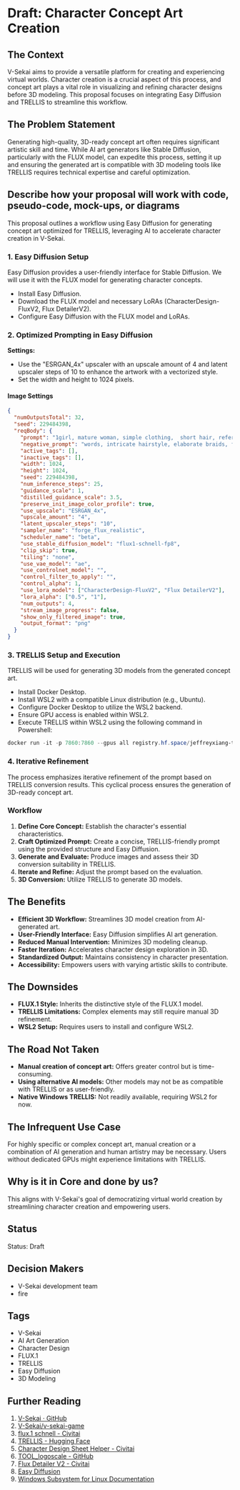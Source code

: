 # Draft: Character Concept Art Creation

## The Context

V-Sekai aims to provide a versatile platform for creating and experiencing virtual worlds. Character creation is a crucial aspect of this process, and concept art plays a vital role in visualizing and refining character designs before 3D modeling. This proposal focuses on integrating Easy Diffusion and TRELLIS to streamline this workflow.

## The Problem Statement

Generating high-quality, 3D-ready concept art often requires significant artistic skill and time. While AI art generators like Stable Diffusion, particularly with the FLUX model, can expedite this process, setting it up and ensuring the generated art is compatible with 3D modeling tools like TRELLIS requires technical expertise and careful optimization.

## Describe how your proposal will work with code, pseudo-code, mock-ups, or diagrams

This proposal outlines a workflow using Easy Diffusion for generating concept art optimized for TRELLIS, leveraging AI to accelerate character creation in V-Sekai.

### 1. Easy Diffusion Setup

Easy Diffusion provides a user-friendly interface for Stable Diffusion. We will use it with the FLUX model for generating character concepts.

- Install Easy Diffusion.
- Download the FLUX model and necessary LoRAs (CharacterDesign-FluxV2, Flux DetailerV2).
- Configure Easy Diffusion with the FLUX model and LoRAs.

### 2. Optimized Prompting in Easy Diffusion

**Settings:**

- Use the "ESRGAN_4x" upscaler with an upscale amount of 4 and latent upscaler steps of 10 to enhance the artwork with a vectorized style.
- Set the width and height to 1024 pixels.

#### Image Settings

```json
{
  "numOutputsTotal": 32,
  "seed": 229484398,
  "reqBody": {
    "prompt": "1girl, mature woman, simple clothing,  short hair, reference sheet with grid layout, front, back, low angle, 3/4 view, solid color background, identical character, same woman in all views, consistent features across all angles, full body, full legs, animal ears, long hair, detailed thighs, thigh focus, simple shoes, sneakers, flats, sandals, overcast lighting, noon lighting, standing pose, arms at side",
    "negative_prompt": "words, intricate hairstyle, elaborate braids, flowing hair, hair accessories, jewelry, intricate patterns, excessive details, flowing scarves, complex accessories, dynamic pose, foreshortening, extreme angles, obscured limbs, child, teenager, high heels, white background, white, cropped, close-up, face only, bust-up, half-body, torso only, legs only, arms only, high heels",
    "active_tags": [],
    "inactive_tags": [],
    "width": 1024,
    "height": 1024,
    "seed": 229484398,
    "num_inference_steps": 25,
    "guidance_scale": 1,
    "distilled_guidance_scale": 3.5,
    "preserve_init_image_color_profile": true,
    "use_upscale": "ESRGAN_4x",
    "upscale_amount": "4",
    "latent_upscaler_steps": "10",
    "sampler_name": "forge_flux_realistic",
    "scheduler_name": "beta",
    "use_stable_diffusion_model": "flux1-schnell-fp8",
    "clip_skip": true,
    "tiling": "none",
    "use_vae_model": "ae",
    "use_controlnet_model": "",
    "control_filter_to_apply": "",
    "control_alpha": 1,
    "use_lora_model": ["CharacterDesign-FluxV2", "Flux DetailerV2"],
    "lora_alpha": ["0.5", "1"],
    "num_outputs": 4,
    "stream_image_progress": false,
    "show_only_filtered_image": true,
    "output_format": "png"
  }
}
```

### 3. TRELLIS Setup and Execution

TRELLIS will be used for generating 3D models from the generated concept art.

- Install Docker Desktop.
- Install WSL2 with a compatible Linux distribution (e.g., Ubuntu).
- Configure Docker Desktop to utilize the WSL2 backend.
- Ensure GPU access is enabled within WSL2.
- Execute TRELLIS within WSL2 using the following command in Powershell:

```powershell
docker run -it -p 7860:7860 --gpus all registry.hf.space/jeffreyxiang-trellis:latest python app.py
```

### 4. Iterative Refinement

The process emphasizes iterative refinement of the prompt based on TRELLIS conversion results. This cyclical process ensures the generation of 3D-ready concept art.

### Workflow

1.  **Define Core Concept:** Establish the character's essential characteristics.
2.  **Craft Optimized Prompt:** Create a concise, TRELLIS-friendly prompt using the provided structure and Easy Diffusion.
3.  **Generate and Evaluate:** Produce images and assess their 3D conversion suitability in TRELLIS.
4.  **Iterate and Refine:** Adjust the prompt based on the evaluation.
5.  **3D Conversion:** Utilize TRELLIS to generate 3D models.

## The Benefits

- **Efficient 3D Workflow:** Streamlines 3D model creation from AI-generated art.
- **User-Friendly Interface:** Easy Diffusion simplifies AI art generation.
- **Reduced Manual Intervention:** Minimizes 3D modeling cleanup.
- **Faster Iteration:** Accelerates character design exploration in 3D.
- **Standardized Output:** Maintains consistency in character presentation.
- **Accessibility:** Empowers users with varying artistic skills to contribute.

## The Downsides

- **FLUX.1 Style:** Inherits the distinctive style of the FLUX.1 model.
- **TRELLIS Limitations:** Complex elements may still require manual 3D refinement.
- **WSL2 Setup:** Requires users to install and configure WSL2.

## The Road Not Taken

- **Manual creation of concept art:** Offers greater control but is time-consuming.
- **Using alternative AI models:** Other models may not be as compatible with TRELLIS or as user-friendly.
- **Native Windows TRELLIS:** Not readily available, requiring WSL2 for now.

## The Infrequent Use Case

For highly specific or complex concept art, manual creation or a combination of AI generation and human artistry may be necessary. Users without dedicated GPUs might experience limitations with TRELLIS.

## Why is it in Core and done by us?

This aligns with V-Sekai's goal of democratizing virtual world creation by streamlining character creation and empowering users.

## Status

Status: Draft

## Decision Makers

- V-Sekai development team
- fire

## Tags

- V-Sekai
- AI Art Generation
- Character Design
- FLUX.1
- TRELLIS
- Easy Diffusion
- 3D Modeling

## Further Reading

1.  [V-Sekai · GitHub](https://github.com/v-sekai)
2.  [V-Sekai/v-sekai-game](https://github.com/v-sekai/v-sekai-game)
3.  [flux.1 schnell - Civitai](https://civitai.com/models/618692?modelVersionId=699279)
4.  [TRELLIS - Hugging Face](https://huggingface.co/spaces/JeffreyXiang/TRELLIS)
5.  [Character Design Sheet Helper - Civitai](https://civitai.com/models/100435)
6.  [TOOL_logoscale - GitHub](https://github.com/V-Sekai-fire/TOOL_logoscale/tree/main?tab=readme-ov-file)
7.  [Flux Detailer V2 - Civitai](https://civitai.com/models/685874/detailer-flux)
8.  [Easy Diffusion](https://easydiffusion.github.io/)
9.  [Windows Subsystem for Linux Documentation](https://docs.microsoft.com/en-us/windows/wsl/)
